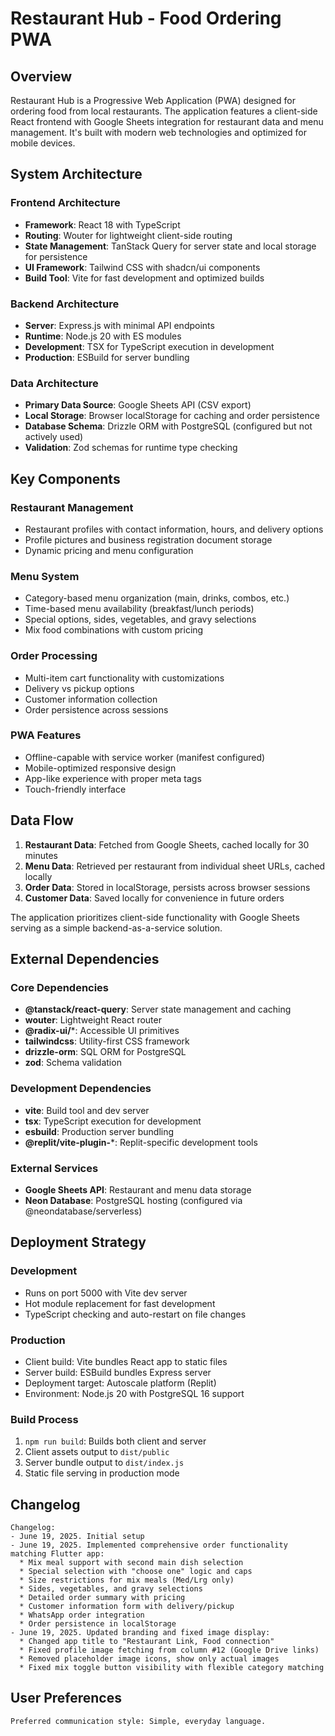 # Restaurant Hub - Food Ordering PWA

## Overview

Restaurant Hub is a Progressive Web Application (PWA) designed for ordering food from local restaurants. The application features a client-side React frontend with Google Sheets integration for restaurant data and menu management. It's built with modern web technologies and optimized for mobile devices.

## System Architecture

### Frontend Architecture
- **Framework**: React 18 with TypeScript
- **Routing**: Wouter for lightweight client-side routing
- **State Management**: TanStack Query for server state and local storage for persistence
- **UI Framework**: Tailwind CSS with shadcn/ui components
- **Build Tool**: Vite for fast development and optimized builds

### Backend Architecture
- **Server**: Express.js with minimal API endpoints
- **Runtime**: Node.js 20 with ES modules
- **Development**: TSX for TypeScript execution in development
- **Production**: ESBuild for server bundling

### Data Architecture
- **Primary Data Source**: Google Sheets API (CSV export)
- **Local Storage**: Browser localStorage for caching and order persistence
- **Database Schema**: Drizzle ORM with PostgreSQL (configured but not actively used)
- **Validation**: Zod schemas for runtime type checking

## Key Components

### Restaurant Management
- Restaurant profiles with contact information, hours, and delivery options
- Profile pictures and business registration document storage
- Dynamic pricing and menu configuration

### Menu System
- Category-based menu organization (main, drinks, combos, etc.)
- Time-based menu availability (breakfast/lunch periods)
- Special options, sides, vegetables, and gravy selections
- Mix food combinations with custom pricing

### Order Processing
- Multi-item cart functionality with customizations
- Delivery vs pickup options
- Customer information collection
- Order persistence across sessions

### PWA Features
- Offline-capable with service worker (manifest configured)
- Mobile-optimized responsive design
- App-like experience with proper meta tags
- Touch-friendly interface

## Data Flow

1. **Restaurant Data**: Fetched from Google Sheets, cached locally for 30 minutes
2. **Menu Data**: Retrieved per restaurant from individual sheet URLs, cached locally
3. **Order Data**: Stored in localStorage, persists across browser sessions
4. **Customer Data**: Saved locally for convenience in future orders

The application prioritizes client-side functionality with Google Sheets serving as a simple backend-as-a-service solution.

## External Dependencies

### Core Dependencies
- **@tanstack/react-query**: Server state management and caching
- **wouter**: Lightweight React router
- **@radix-ui/***: Accessible UI primitives
- **tailwindcss**: Utility-first CSS framework
- **drizzle-orm**: SQL ORM for PostgreSQL
- **zod**: Schema validation

### Development Dependencies
- **vite**: Build tool and dev server
- **tsx**: TypeScript execution for development
- **esbuild**: Production server bundling
- **@replit/vite-plugin-***: Replit-specific development tools

### External Services
- **Google Sheets API**: Restaurant and menu data storage
- **Neon Database**: PostgreSQL hosting (configured via @neondatabase/serverless)

## Deployment Strategy

### Development
- Runs on port 5000 with Vite dev server
- Hot module replacement for fast development
- TypeScript checking and auto-restart on file changes

### Production
- Client build: Vite bundles React app to static files
- Server build: ESBuild bundles Express server
- Deployment target: Autoscale platform (Replit)
- Environment: Node.js 20 with PostgreSQL 16 support

### Build Process
1. `npm run build`: Builds both client and server
2. Client assets output to `dist/public`
3. Server bundle output to `dist/index.js`
4. Static file serving in production mode

## Changelog

```
Changelog:
- June 19, 2025. Initial setup
- June 19, 2025. Implemented comprehensive order functionality matching Flutter app:
  * Mix meal support with second main dish selection
  * Special selection with "choose one" logic and caps
  * Size restrictions for mix meals (Med/Lrg only)
  * Sides, vegetables, and gravy selections
  * Detailed order summary with pricing
  * Customer information form with delivery/pickup
  * WhatsApp order integration
  * Order persistence in localStorage
- June 19, 2025. Updated branding and fixed image display:
  * Changed app title to "Restaurant Link, Food connection"
  * Fixed profile image fetching from column #12 (Google Drive links)
  * Removed placeholder image icons, show only actual images
  * Fixed mix toggle button visibility with flexible category matching
```

## User Preferences

```
Preferred communication style: Simple, everyday language.
```